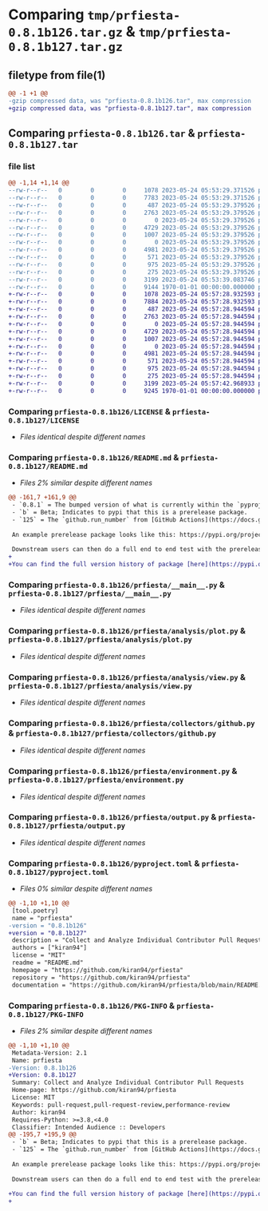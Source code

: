 # Comparing `tmp/prfiesta-0.8.1b126.tar.gz` & `tmp/prfiesta-0.8.1b127.tar.gz`

## filetype from file(1)

```diff
@@ -1 +1 @@
-gzip compressed data, was "prfiesta-0.8.1b126.tar", max compression
+gzip compressed data, was "prfiesta-0.8.1b127.tar", max compression
```

## Comparing `prfiesta-0.8.1b126.tar` & `prfiesta-0.8.1b127.tar`

### file list

```diff
@@ -1,14 +1,14 @@
--rw-r--r--   0        0        0     1078 2023-05-24 05:53:29.371526 prfiesta-0.8.1b126/LICENSE
--rw-r--r--   0        0        0     7783 2023-05-24 05:53:29.371526 prfiesta-0.8.1b126/README.md
--rw-r--r--   0        0        0      487 2023-05-24 05:53:29.379526 prfiesta-0.8.1b126/prfiesta/__init__.py
--rw-r--r--   0        0        0     2763 2023-05-24 05:53:29.379526 prfiesta-0.8.1b126/prfiesta/__main__.py
--rw-r--r--   0        0        0        0 2023-05-24 05:53:29.379526 prfiesta-0.8.1b126/prfiesta/analysis/__init__.py
--rw-r--r--   0        0        0     4729 2023-05-24 05:53:29.379526 prfiesta-0.8.1b126/prfiesta/analysis/plot.py
--rw-r--r--   0        0        0     1007 2023-05-24 05:53:29.379526 prfiesta-0.8.1b126/prfiesta/analysis/view.py
--rw-r--r--   0        0        0        0 2023-05-24 05:53:29.379526 prfiesta-0.8.1b126/prfiesta/collectors/__init__.py
--rw-r--r--   0        0        0     4981 2023-05-24 05:53:29.379526 prfiesta-0.8.1b126/prfiesta/collectors/github.py
--rw-r--r--   0        0        0      571 2023-05-24 05:53:29.379526 prfiesta-0.8.1b126/prfiesta/environment.py
--rw-r--r--   0        0        0      975 2023-05-24 05:53:29.379526 prfiesta-0.8.1b126/prfiesta/output.py
--rw-r--r--   0        0        0      275 2023-05-24 05:53:29.379526 prfiesta-0.8.1b126/prfiesta/spinner.py
--rw-r--r--   0        0        0     3199 2023-05-24 05:53:39.083746 prfiesta-0.8.1b126/pyproject.toml
--rw-r--r--   0        0        0     9144 1970-01-01 00:00:00.000000 prfiesta-0.8.1b126/PKG-INFO
+-rw-r--r--   0        0        0     1078 2023-05-24 05:57:28.932593 prfiesta-0.8.1b127/LICENSE
+-rw-r--r--   0        0        0     7884 2023-05-24 05:57:28.932593 prfiesta-0.8.1b127/README.md
+-rw-r--r--   0        0        0      487 2023-05-24 05:57:28.944594 prfiesta-0.8.1b127/prfiesta/__init__.py
+-rw-r--r--   0        0        0     2763 2023-05-24 05:57:28.944594 prfiesta-0.8.1b127/prfiesta/__main__.py
+-rw-r--r--   0        0        0        0 2023-05-24 05:57:28.944594 prfiesta-0.8.1b127/prfiesta/analysis/__init__.py
+-rw-r--r--   0        0        0     4729 2023-05-24 05:57:28.944594 prfiesta-0.8.1b127/prfiesta/analysis/plot.py
+-rw-r--r--   0        0        0     1007 2023-05-24 05:57:28.944594 prfiesta-0.8.1b127/prfiesta/analysis/view.py
+-rw-r--r--   0        0        0        0 2023-05-24 05:57:28.944594 prfiesta-0.8.1b127/prfiesta/collectors/__init__.py
+-rw-r--r--   0        0        0     4981 2023-05-24 05:57:28.944594 prfiesta-0.8.1b127/prfiesta/collectors/github.py
+-rw-r--r--   0        0        0      571 2023-05-24 05:57:28.944594 prfiesta-0.8.1b127/prfiesta/environment.py
+-rw-r--r--   0        0        0      975 2023-05-24 05:57:28.944594 prfiesta-0.8.1b127/prfiesta/output.py
+-rw-r--r--   0        0        0      275 2023-05-24 05:57:28.944594 prfiesta-0.8.1b127/prfiesta/spinner.py
+-rw-r--r--   0        0        0     3199 2023-05-24 05:57:42.968933 prfiesta-0.8.1b127/pyproject.toml
+-rw-r--r--   0        0        0     9245 1970-01-01 00:00:00.000000 prfiesta-0.8.1b127/PKG-INFO
```

### Comparing `prfiesta-0.8.1b126/LICENSE` & `prfiesta-0.8.1b127/LICENSE`

 * *Files identical despite different names*

### Comparing `prfiesta-0.8.1b126/README.md` & `prfiesta-0.8.1b127/README.md`

 * *Files 2% similar despite different names*

```diff
@@ -161,7 +161,9 @@
 - `0.8.1` = The bumped version of what is currently within the `pyproject.toml` of that pull request. We don't attempt to do any analysis to figure out if we should be bumping with a higher serverity in this context.
 - `b` = Beta; Indicates to pypi that this is a prerelease package.
 - `125` = The `github.run_number` from [GitHub Actions](https://docs.github.com/en/actions/learn-github-actions/contexts#github-context).
 
 An example prerelease package looks like this: https://pypi.org/project/prfiesta/0.8.1b125/
 
 Downstream users can then do a full end to end test with the prerelease package before the change is merged into `main`.
+
+You can find the full version history of package [here](https://pypi.org/project/prfiesta/#history)
```

### Comparing `prfiesta-0.8.1b126/prfiesta/__main__.py` & `prfiesta-0.8.1b127/prfiesta/__main__.py`

 * *Files identical despite different names*

### Comparing `prfiesta-0.8.1b126/prfiesta/analysis/plot.py` & `prfiesta-0.8.1b127/prfiesta/analysis/plot.py`

 * *Files identical despite different names*

### Comparing `prfiesta-0.8.1b126/prfiesta/analysis/view.py` & `prfiesta-0.8.1b127/prfiesta/analysis/view.py`

 * *Files identical despite different names*

### Comparing `prfiesta-0.8.1b126/prfiesta/collectors/github.py` & `prfiesta-0.8.1b127/prfiesta/collectors/github.py`

 * *Files identical despite different names*

### Comparing `prfiesta-0.8.1b126/prfiesta/environment.py` & `prfiesta-0.8.1b127/prfiesta/environment.py`

 * *Files identical despite different names*

### Comparing `prfiesta-0.8.1b126/prfiesta/output.py` & `prfiesta-0.8.1b127/prfiesta/output.py`

 * *Files identical despite different names*

### Comparing `prfiesta-0.8.1b126/pyproject.toml` & `prfiesta-0.8.1b127/pyproject.toml`

 * *Files 0% similar despite different names*

```diff
@@ -1,10 +1,10 @@
 [tool.poetry]
 name = "prfiesta"
-version = "0.8.1b126"
+version = "0.8.1b127"
 description = "Collect and Analyze Individual Contributor Pull Requests"
 authors = ["kiran94"]
 license = "MIT"
 readme = "README.md"
 homepage = "https://github.com/kiran94/prfiesta"
 repository = "https://github.com/kiran94/prfiesta"
 documentation = "https://github.com/kiran94/prfiesta/blob/main/README.md"
```

### Comparing `prfiesta-0.8.1b126/PKG-INFO` & `prfiesta-0.8.1b127/PKG-INFO`

 * *Files 2% similar despite different names*

```diff
@@ -1,10 +1,10 @@
 Metadata-Version: 2.1
 Name: prfiesta
-Version: 0.8.1b126
+Version: 0.8.1b127
 Summary: Collect and Analyze Individual Contributor Pull Requests
 Home-page: https://github.com/kiran94/prfiesta
 License: MIT
 Keywords: pull-request,pull-request-review,performance-review
 Author: kiran94
 Requires-Python: >=3.8,<4.0
 Classifier: Intended Audience :: Developers
@@ -195,7 +195,9 @@
 - `b` = Beta; Indicates to pypi that this is a prerelease package.
 - `125` = The `github.run_number` from [GitHub Actions](https://docs.github.com/en/actions/learn-github-actions/contexts#github-context).
 
 An example prerelease package looks like this: https://pypi.org/project/prfiesta/0.8.1b125/
 
 Downstream users can then do a full end to end test with the prerelease package before the change is merged into `main`.
 
+You can find the full version history of package [here](https://pypi.org/project/prfiesta/#history)
+
```

